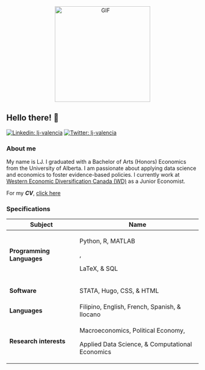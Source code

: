 <div align="center">
<img align="center" alt="GIF" height="250px" src="https://media.giphy.com/media/du3J3cXyzhj75IOgvA/giphy.gif" />
<div align="left">
  
## Hello there! 👋
[![Linkedin: lj-valencia](https://img.shields.io/badge/lj--valencia-blue?style=flat&logo=linkedin&labelColor=blue)](https://www.linkedin.com/in/lj-valencia)
[![Twitter: lj-valencia](https://img.shields.io/badge/SoyLeroy-blue?style=flat&logo=twitter&labelColor=blue)](https://twitter.com/SoyLeroy)

### About me
My name is LJ. I graduated with a Bachelor of Arts (Honors) Economics from the University of Alberta. I am passionate about applying data science and economics to foster evidence-based policies. I currently work at [Western Economic Diversification Canada (WD)](https://www.wd-deo.gc.ca/eng/home.asp) as a Junior Economist. 

For my **_CV_**, [click here](LJ-Valencia-CV.pdf)

### Specifications
| **Subject** | **Name** |
| --------------- | --------------- | 
  | **Programming Languages** | <p>Python, R, MATLAB</p>, <p>LaTeX, & SQL</p> |
| **Software** | <p>STATA, Hugo, CSS, & HTML</p> | 
| **Languages** | Filipino, English, French, Spanish, & Ilocano |
| **Research interests** | <p>Macroeconomics, Political Economy,</p><p> Applied Data Science, & Computational Economics</p> |

<!--
**lj-valencia/lj-valencia** is a ✨ _special_ ✨ repository because its `README.md` (this file) appears on your GitHub profile.

Here are some ideas to get you started:

- 🔭 I’m currently working on ...
- 🌱 I’m currently learning ...
- 👯 I’m looking to collaborate on ...
- 🤔 I’m looking for help with ...
- 💬 Ask me about ...
- 📫 How to reach me: ...
- 😄 Pronouns: ...
- ⚡ Fun fact: ...
-->
